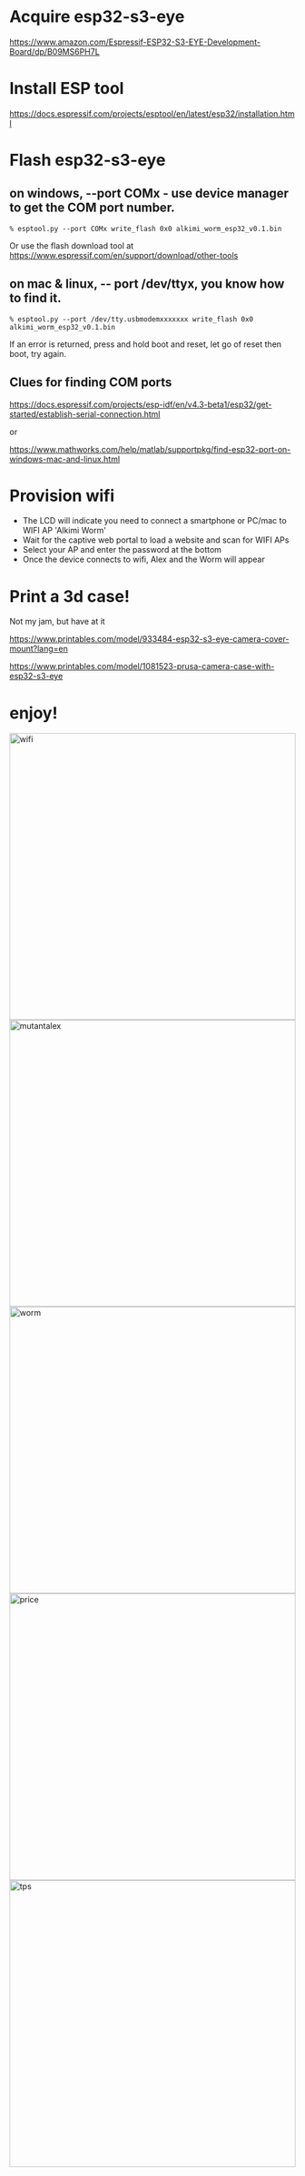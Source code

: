# Acquire esp32-s3-eye

https://www.amazon.com/Espressif-ESP32-S3-EYE-Development-Board/dp/B09MS6PH7L

# Install ESP tool

https://docs.espressif.com/projects/esptool/en/latest/esp32/installation.html

# Flash esp32-s3-eye

## on windows, --port COMx - use device manager to get the COM port number.

```% esptool.py --port COMx write_flash 0x0 alkimi_worm_esp32_v0.1.bin```

Or use the flash download tool at https://www.espressif.com/en/support/download/other-tools

## on mac & linux, -- port /dev/ttyx, you know how to find it. 

```% esptool.py --port /dev/tty.usbmodemxxxxxxx write_flash 0x0 alkimi_worm_esp32_v0.1.bin```

If an error is returned, press and hold boot and reset, let go of reset then boot, try again. 

## Clues for finding COM ports

https://docs.espressif.com/projects/esp-idf/en/v4.3-beta1/esp32/get-started/establish-serial-connection.html

or

https://www.mathworks.com/help/matlab/supportpkg/find-esp32-port-on-windows-mac-and-linux.html

# Provision wifi

* The LCD will indicate you need to connect a smartphone or PC/mac to WIFI AP 'Alkimi Worm'
* Wait for the captive web portal to load a website and scan for WIFI APs
* Select your AP and enter the password at the bottom
* Once the device connects to wifi, Alex and the Worm will appear

# Print a 3d case!

Not my jam, but have at it 

https://www.printables.com/model/933484-esp32-s3-eye-camera-cover-mount?lang=en

https://www.printables.com/model/1081523-prusa-camera-case-with-esp32-s3-eye

# enjoy!

<img src="assets/IMG_1838.jpg" alt="wifi" width="504"/>
<img src="assets/IMG_1834.jpg" alt="mutantalex" width="504"/>
<img src="assets/IMG_1843.jpg" alt="worm" width="504"/>
<img src="assets/IMG_1841.jpg" alt="price" width="504"/>
<img src="assets/IMG_1842.jpg" alt="tps" width="504"/>

